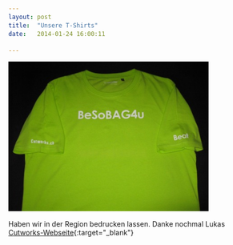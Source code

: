 ```yaml
---
layout: post
title:  "Unsere T-Shirts"
date:   2014-01-24 16:00:11

---
```





<img src="/images/shirt.jpg"  width="400" />


Haben wir in der Region bedrucken lassen.
Danke nochmal Lukas  
[Cutworks-Webseite](http://cutworks.ch/){:target="_blank"}

